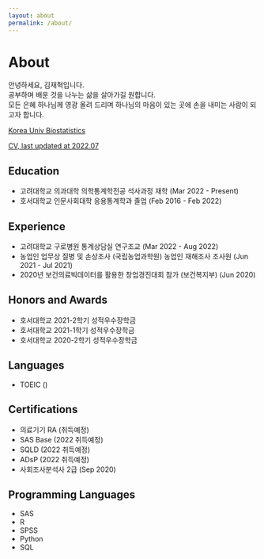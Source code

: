 ```yaml
---
layout: about
permalink: /about/
---
```


# About

안녕하세요, 김재혁입니다.<br>
공부하며 배운 것을 나누는 삶을 살아가길 원합니다.<br>
모든 은혜 하나님께 영광 올려 드리며 하나님의 마음이 있는 곳에 손을 내미는 사람이 되고자 합니다.

[Korea Univ Biostatistics](https://kubiostat.korea.ac.kr/) 

[CV, last updated at 2022.07](/assets/cv/CV.pdf)


## Education
- 고려대학교 의과대학 의학통계학전공 석사과정 재학 (Mar 2022 - Present)
- 호서대학교 인문사회대학 응용통계학과 졸업 (Feb 2016 - Feb 2022)


## Experience
- 고려대학교 구로병원 통계상담실 연구조교 (Mar 2022 - Aug 2022)
- 농업인 업무상 질병 및 손상조사 (국립농업과학원) 농업인 재해조사 조사원 (Jun 2021 - Jul 2021)
- 2020년 보건의료빅데이터를 활용한 창업경진대회 참가 (보건복지부) (Jun 2020)


## Honors and Awards
- 호서대학교 2021-2학기 성적우수장학금
- 호서대학교 2021-1학기 성적우수장학금
- 호서대학교 2020-2학기 성적우수장학금


## Languages
- TOEIC ()


## Certifications
- 의료기기 RA (취득예정)
- SAS Base (2022 취득예정)
- SQLD (2022 취득예정)
- ADsP (2022 취득예정)
- 사회조사분석사 2급 (Sep 2020)


## Programming Languages
- SAS
- R
- SPSS
- Python
- SQL